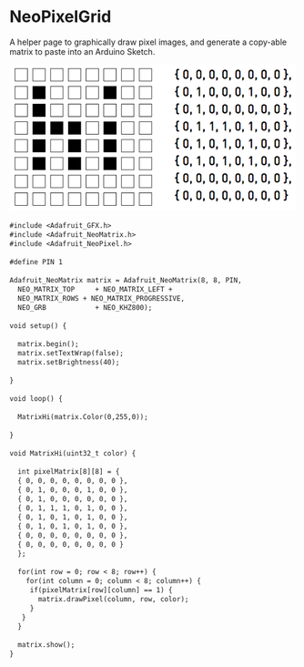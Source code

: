 # NeoPixelGrid
A helper page to graphically draw pixel images, and generate a copy-able matrix to paste into an Arduino Sketch.

![alt tag](https://github.com/jonalling/NeoPixelGrid/blob/master/Screen%20Shot%202016-01-18%20at%203.21.03%20PM.png)

```
#include <Adafruit_GFX.h>
#include <Adafruit_NeoMatrix.h>
#include <Adafruit_NeoPixel.h>

#define PIN 1

Adafruit_NeoMatrix matrix = Adafruit_NeoMatrix(8, 8, PIN,
  NEO_MATRIX_TOP     + NEO_MATRIX_LEFT +
  NEO_MATRIX_ROWS + NEO_MATRIX_PROGRESSIVE,
  NEO_GRB            + NEO_KHZ800);

void setup() {

  matrix.begin();
  matrix.setTextWrap(false);
  matrix.setBrightness(40);

}

void loop() {

  MatrixHi(matrix.Color(0,255,0));

}

void MatrixHi(uint32_t color) {

  int pixelMatrix[8][8] = {  
  { 0, 0, 0, 0, 0, 0, 0, 0 },  
  { 0, 1, 0, 0, 0, 1, 0, 0 }, 
  { 0, 1, 0, 0, 0, 0, 0, 0 }, 
  { 0, 1, 1, 1, 0, 1, 0, 0 }, 
  { 0, 1, 0, 1, 0, 1, 0, 0 }, 
  { 0, 1, 0, 1, 0, 1, 0, 0 }, 
  { 0, 0, 0, 0, 0, 0, 0, 0 }, 
  { 0, 0, 0, 0, 0, 0, 0, 0 }
  };
   
  for(int row = 0; row < 8; row++) {
    for(int column = 0; column < 8; column++) {
     if(pixelMatrix[row][column] == 1) {
       matrix.drawPixel(column, row, color);
     }
   }
  }
  
  matrix.show();
}

```


